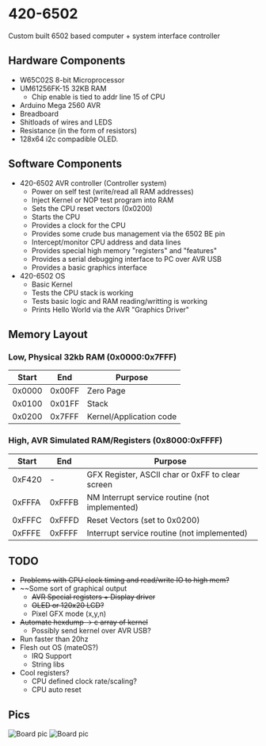 # 420-6502
Custom built 6502 based computer + system interface controller

## Hardware Components
* W65C02S 8-bit Microprocessor
* UM61256FK-15 32KB RAM 
  * Chip enable is tied to addr line 15 of CPU
* Arduino Mega 2560 AVR 
* Breadboard
* Shitloads of wires and LEDS
* Resistance (in the form of resistors)
* 128x64 i2c compadible OLED. 

## Software Components
* 420-6502 AVR controller (Controller system)
  * Power on self test (write/read all RAM addresses)
  * Inject Kernel or NOP test program into RAM 
  * Sets the CPU reset vectors (0x0200)
  * Starts the CPU
  * Provides a clock for the CPU
  * Provides some crude bus management via the 6502 BE pin
  * Intercept/monitor CPU address and data lines
  * Provides special high memory "registers" and "features"
  * Provides a serial debugging interface to PC over AVR USB
  * Provides a basic graphics interface  
* 420-6502 OS 
  * Basic Kernel
  * Tests the CPU stack is working 
  * Tests basic logic and RAM reading/writting is working
  * Prints Hello World via the AVR "Graphics Driver"

## Memory Layout
### Low, Physical 32kb RAM (0x0000:0x7FFF)
| Start | End  | Purpose |
| ------| ------- | ------------- |
| 0x0000 | 0x00FF | Zero Page     |
| 0x0100 | 0x01FF | Stack         |
| 0x0200 | 0x7FFF | Kernel/Application code |

### High, AVR Simulated RAM/Registers (0x8000:0xFFFF)
| Start |  End  | Purpose |
| ------|------- | ------------- |
| 0xF420 | - | GFX Register, ASCII char or 0xFF to clear screen |
| 0xFFFA | 0xFFFB | NM Interrupt service routine (not implemented) |
| 0xFFFC | 0xFFFD | Reset Vectors (set to 0x0200) |
| 0xFFFE | 0xFFFF | Interrupt service routine (not implemented) |

## TODO
* ~~Problems with CPU clock timing and read/write IO to high mem?~~
* ~~Some sort of graphical output
  * ~~AVR Special registers + Display driver~~
  * ~~OLED or 120x20 LCD?~~
  * Pixel GFX mode (x,y,n)
* ~~Automate hexdump -> c array of kernel~~
  * Possibly send kernel over AVR USB?
* Run faster than 20hz
* Flesh out OS (mateOS?) 
  * IRQ Support 
  * String libs 
* Cool registers?
  * CPU defined clock rate/scaling?
  * CPU auto reset

## Pics
![Board pic](/pic2.png)
![Board pic](/pic.png)

